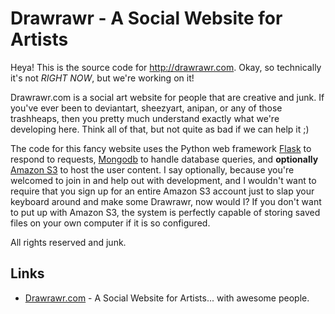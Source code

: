 # __Drawrawr__ - A Social Website for Artists

Heya! This is the source code for http://drawrawr.com. Okay, so technically it's not *RIGHT NOW*, but we're working on it! 

Drawrawr.com is a social art website for people that are creative and junk. If you've ever been to deviantart, sheezyart, anipan, or any of those trashheaps, then you pretty much understand exactly what we're developing here. Think all of that, but not quite as bad if we can help it ;)

The code for this fancy website uses the Python web framework [Flask](http://flask.pocoo.org/) to respond to requests, [Mongodb](http://www.mongodb.org/) to handle database queries, and **optionally** [Amazon S3](http://aws.amazon.com/s3/) to host the user content. I say optionally, because you're welcomed to join in and help out with development, and I wouldn't want to require that you sign up for an entire Amazon S3 account just to slap your keyboard around and make some Drawrawr, now would I? If you don't want to put up with Amazon S3, the system is perfectly capable of storing saved files on your own computer if it is so configured. 

All rights reserved and junk. 

Links
-----
* [Drawrawr.com](http://www.drawrawr.com/) - A Social Website for Artists... with awesome people.